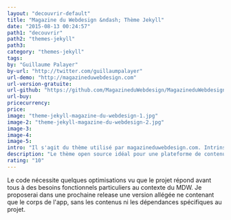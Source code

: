 ```yaml
---
layout: "decouvrir-default"
title: "Magazine du Webdesign &ndash; Thème Jekyll"
date: "2015-08-13 00:24:57"
path1: "decouvrir"
path2: "themes-jekyll"
path3:
category: "themes-jekyll"
tags:
by: "Guillaume Palayer"
by-url: "http://twitter.com/guillaumpalayer"
url-demo: "http://magazineduwebdesign.com"
url-version-gratuite:
url-github: "https://github.com/MagazineduWebdesign/MagazineduWebdesign.github.io"
url-buy:
pricecurrency:
price:
image: "theme-jekyll-magazine-du-webdesign-1.jpg"
image-2: "theme-jekyll-magazine-du-webdesign-2.jpg"
image-3:
image-4:
image-5:
intro: "Il s'agit du thème utilisé par magazineduwebdesign.com. Intrinséquement open source, Jekyll et les thèmes associés doivent être accessibles et modifiables par tous. Vous pouvez donc créer un fork du projet en vous rendant sur le répértoire GitHub hébergeant l'app. Plus de détails ci-dessous."
description: "Le thème open source idéal pour une plateforme de contenu blog ou magazine hébergée sur GitHub."
rating: "10"
---
```

Le code nécessite quelques optimisations vu que le projet répond avant tous à des besoins fonctionnels particuliers au contexte du MDW. Je proposerai dans une prochaine release une version allégée ne contenant que le corps de l'app, sans les contenus ni les dépendances spécifiques au projet.
